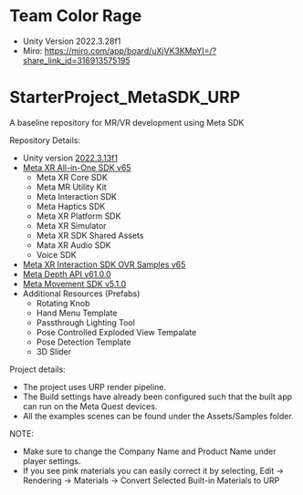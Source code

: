 # Team Color Rage
- Unity Version 2022.3.28f1
- Miro: https://miro.com/app/board/uXjVK3KMpYI=/?share_link_id=316913575195

# StarterProject_MetaSDK_URP
A baseline repository for MR/VR development using Meta SDK

Repository Details:
- Unity version [2022.3.13f1](https://unity.com/releases/editor/qa/lts-releases)
- [Meta XR All-in-One SDK v65](https://assetstore.unity.com/packages/tools/integration/meta-xr-all-in-one-sdk-269657)
    - Meta XR Core SDK
    - Meta MR Utility Kit
    - Meta Interaction SDK
    - Meta Haptics SDK
    - Meta XR Platform SDK
    - Meta XR Simulator
    - Meta XR SDK Shared Assets
    - Mata XR Audio SDK
    - Voice SDK 
- [Meta XR Interaction SDK OVR Samples v65](https://assetstore.unity.com/packages/tools/integration/meta-xr-interaction-sdk-ovr-samples-268521)
- [Meta Depth API v61.0.0](https://github.com/oculus-samples/Unity-DepthAPI)
- [Meta Movement SDK v5.1.0](https://github.com/oculus-samples/Unity-Movement)
- Additional Resources (Prefabs)
    - Rotating Knob
    - Hand Menu Template
    - Passthrough Lighting Tool
    - Pose Controlled Exploded View Tempalate
    - Pose Detection Template
    - 3D Slider

Project details:
- The project uses URP render pipeline.
- The Build settings have already been configured such that the built app can run on the Meta Quest devices.
- All the examples scenes can be found under the Assets/Samples folder.

NOTE:
- Make sure to change the Company Name and Product Name under player settings.
- If you see pink materials you can easily correct it by selecting, Edit → Rendering → Materials → Convert Selected Built-in Materials to URP 

